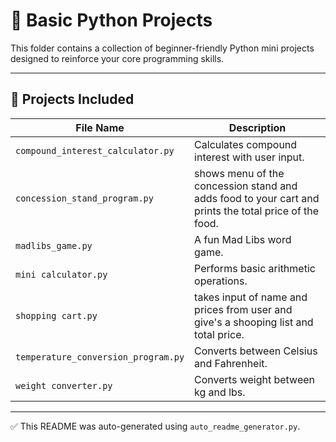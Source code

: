 # 🐍 Basic Python Projects

This folder contains a collection of beginner-friendly Python mini projects designed to reinforce your core programming skills.

---

## 📁 Projects Included

| File Name               | Description                            |
|-------------------------|----------------------------------------|
| `compound_interest_calculator.py` | Calculates compound interest with user input. |
| `concession_stand_program.py` | shows menu of the concession stand and adds food to your cart and prints the total price of the food. |
| `madlibs_game.py` | A fun Mad Libs word game. |
| `mini calculator.py` | Performs basic arithmetic operations. |
| `shopping cart.py` | takes input of name and prices from user and give's a shooping list and total price. |
| `temperature_conversion_program.py` | Converts between Celsius and Fahrenheit. |
| `weight converter.py` | Converts weight between kg and lbs. |

---

✅ This README was auto-generated using `auto_readme_generator.py`.
